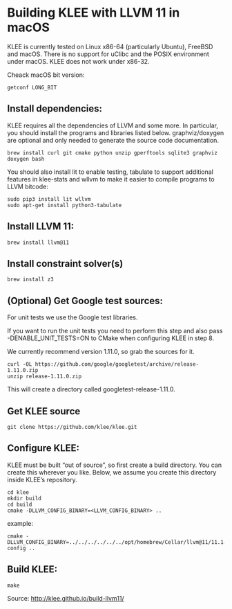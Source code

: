 # Building KLEE with LLVM 11 in macOS
KLEE is currently tested on Linux x86-64 (particularly Ubuntu), FreeBSD and macOS.
There is no support for uClibc and the POSIX environment under macOS. KLEE does not work under x86-32.

Cheack macOS bit version:
```
getconf LONG_BIT
```
## Install dependencies: 
KLEE requires all the dependencies of LLVM and some more. In particular, you should install the programs and libraries listed below.
graphviz/doxygen are optional and only needed to generate the source code documentation.

```
brew install curl git cmake python unzip gperftools sqlite3 graphviz doxygen bash
```
You should also install lit to enable testing, tabulate to support additional features in klee-stats and wllvm to make it easier to compile programs to LLVM bitcode:
```
sudo pip3 install lit wllvm
sudo apt-get install python3-tabulate
```

## Install LLVM 11: 
```
brew install llvm@11 
```

## Install constraint solver(s)
```
brew install z3
```
## (Optional) Get Google test sources:
For unit tests we use the Google test libraries.

If you want to run the unit tests you need to perform this step and also pass -DENABLE_UNIT_TESTS=ON to CMake when configuring KLEE in step 8.

We currently recommend version 1.11.0, so grab the sources for it.
```
curl -OL https://github.com/google/googletest/archive/release-1.11.0.zip
unzip release-1.11.0.zip
```
This will create a directory called googletest-release-1.11.0.

## Get KLEE source

```
git clone https://github.com/klee/klee.git
```
## Configure KLEE:
KLEE must be built “out of source”, so first create a build directory. 
You can create this wherever you like. Below, we assume you create this directory inside KLEE’s repository.
```
cd klee
mkdir build
cd build
cmake -DLLVM_CONFIG_BINARY=<LLVM_CONFIG_BINARY> ..
 ```
example:
```
cmake -DLLVM_CONFIG_BINARY=../../../../../../opt/homebrew/Cellar/llvm@11/11.1.0_4/bin/llvm-config ..
```

## Build KLEE:
```
make
```
 
Source: http://klee.github.io/build-llvm11/
